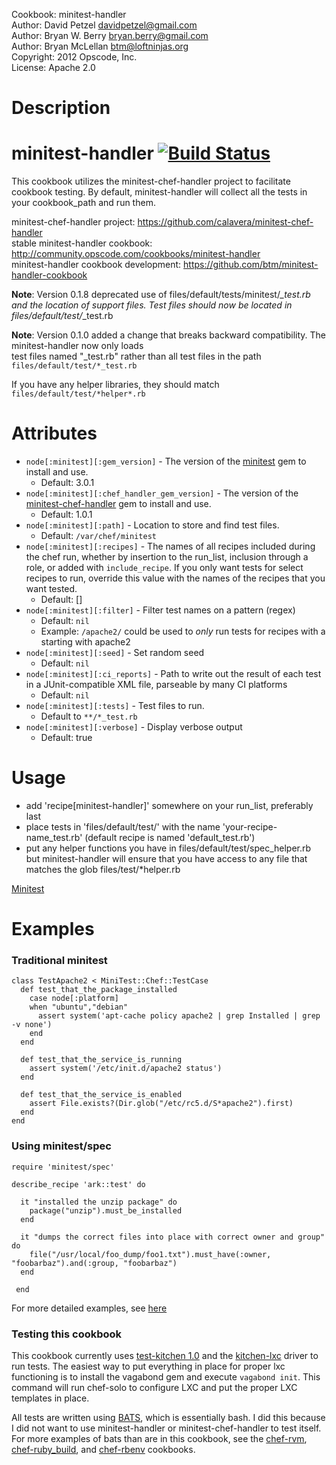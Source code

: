 Cookbook: minitest-handler<br/>
Author: David Petzel <davidpetzel@gmail.com><br/>
Author: Bryan W. Berry <bryan.berry@gmail.com><br/>
Author: Bryan McLellan <btm@loftninjas.org><br/>
Copyright: 2012 Opscode, Inc.<br/>
License: Apache 2.0<br/>

Description
===========

# <a name="title"></a> minitest-handler [![Build Status](https://secure.travis-ci.org/btm/minitest-handler-cookbook.png?branch=master)](http://travis-ci.org/btm/minitest-handler-cookbook)

This cookbook utilizes the minitest-chef-handler project to facilitate
cookbook testing. By default, minitest-handler will collect all the
tests in your cookbook_path and run them. 

minitest-chef-handler project: https://github.com/calavera/minitest-chef-handler<br/>
stable minitest-handler cookbook: http://community.opscode.com/cookbooks/minitest-handler<br/>
minitest-handler cookbook development: https://github.com/btm/minitest-handler-cookbook<br/>

**Note**: Version 0.1.8 deprecated use of
files/default/tests/minitest/*_test.rb and the location of support
files. Test files should now be located in
files/default/test/*_test.rb

**Note**: Version 0.1.0 added a change that breaks backward compatibility. The minitest-handler now only loads<br/>
test files named "<recipe-name>_test.rb" rather than all test files in the path `files/default/test/*_test.rb`

If you have any helper libraries, they should match `files/default/test/*helper*.rb`

Attributes
==========
* `node[:minitest][:gem_version]` - The version of the [minitest](http://rubygems.org/gems/minitest)
  gem to install and use. 
  * Default: 3.0.1
* `node[:minitest][:chef_handler_gem_version]` - The version of the [minitest-chef-handler](http://rubygems.org/gems/minitest-chef-handler)
  gem to install and use. 
  * Default: 1.0.1
* `node[:minitest][:path]` - Location to store and find test files. 
  * Default: `/var/chef/minitest`
* `node[:minitest][:recipes]` - The names of all recipes included during the 
  chef run, whether by insertion to the run_list, inclusion through a role, or 
  added with `include_recipe`. If you only want tests for select recipes to run,
  override this value with the names of the recipes that you want tested.
  * Default: []
* `node[:minitest][:filter]` - Filter test names on a pattern (regex)
  * Default: `nil`
  * Example: `/apache2/` could be used to *only* run tests for recipes with a
    starting with apache2
* `node[:minitest][:seed]` - Set random seed
  * Default: `nil`
* `node[:minitest][:ci_reports]` - Path to write out the result of each
  test in a JUnit-compatible XML file, parseable by many CI platforms
  * Default: `nil`
* `node[:minitest][:tests]` - Test files to run.
  * Default to `**/*_test.rb`
* `node[:minitest][:verbose]` - Display verbose output
  * Default: true

Usage
=====

* add 'recipe[minitest-handler]' somewhere on your run_list,
  preferably last
* place tests in 'files/default/test/' with the name 'your-recipe-name_test.rb' (default recipe is named 'default_test.rb')
* put any helper functions you have in files/default/test/spec_helper.rb but
  minitest-handler will ensure that you have access to any file that
  matches the glob files/test/*helper.rb

[Minitest](https://github.com/seattlerb/minitest)

Examples
========

### Traditional minitest

    class TestApache2 < MiniTest::Chef::TestCase
      def test_that_the_package_installed
        case node[:platform]
        when "ubuntu","debian"
          assert system('apt-cache policy apache2 | grep Installed | grep -v none')
        end
      end

      def test_that_the_service_is_running
        assert system('/etc/init.d/apache2 status')
      end

      def test_that_the_service_is_enabled
        assert File.exists?(Dir.glob("/etc/rc5.d/S*apache2").first)
      end
    end



### Using minitest/spec

    require 'minitest/spec'

    describe_recipe 'ark::test' do

      it "installed the unzip package" do
        package("unzip").must_be_installed
      end

      it "dumps the correct files into place with correct owner and group" do
        file("/usr/local/foo_dump/foo1.txt").must_have(:owner, "foobarbaz").and(:group, "foobarbaz")
      end

     end

For more detailed examples, see [here](https://github.com/calavera/minitest-chef-handler/blob/v0.4.0/examples/spec_examples/files/default/tests/minitest/example_test.rb)


### Testing this cookbook

This cookbook currently uses [test-kitchen 1.0](https://github.com/opscode/test-kitchen/tree/1.0) and the
[kitchen-lxc](https://github.com/portertech/kitchen-lxc) driver to run
tests. The easiest way to put everything in place for proper lxc
functioning is to install the vagabond gem and execute `vagabond
init`. This command will run chef-solo to configure LXC and put the
proper LXC templates in place.

All tests are written using
[BATS](https://github.com/sstephenson/bats), which is essentially
bash. I did this because I did not want to use minitest-handler or
minitest-chef-handler to test itself. For more examples of bats than are in this cookbook, see
the [chef-rvm](https://github.com/fnichol/chef-rvm), [chef-ruby_build](https://github.com/fnichol/chef-ruby_build), and [chef-rbenv](https://github.com/fnichol/chef-rbenv) cookbooks.
